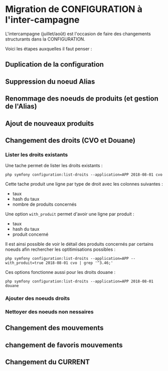 # Migration de CONFIGURATION à l'inter-campagne

L'intercampagne (juillet/août) est l'occasion de faire des changements structurants dans la CONFIGURATION.

Voici les étapes auxquelles il faut penser :

## Duplication de la configuration

## Suppression du noeud Alias

## Renommage des noeuds de produits (et gestion de l'Alias)

## Ajout de nouveaux produits

## Changement des droits (CVO et Douane)

### Lister les droits existants

Une tache permet de lister les droits existants :

    php symfony configuration:list-droits --application=APP 2018-08-01 cvo

Cette tache produit une ligne par type de droit avec les colonnes suivantes :

 - taux
 - hash du taux
 - nombre de produits concernés

Une option ``with_produit`` permet d'avoir une ligne par produit :

 - taux
 - hash du taux
 - produit concerné

Il est ainsi possible de voir le détail des produits concernés par certains noeuds afin rechercher les optitimisations possibles :

    php symfony configuration:list-droits --application=APP --with_produit=true 2018-08-01 cvo | grep '^3.46;'

Ces options fonctionne aussi pour les droits douane : 

    php symfony configuration:list-droits --application=APP 2018-08-01 douane

### Ajouter des noeuds droits

### Nettoyer des noeuds non nessaires

## Changement des mouvements

## changement de favoris mouvements

## Changement du CURRENT
